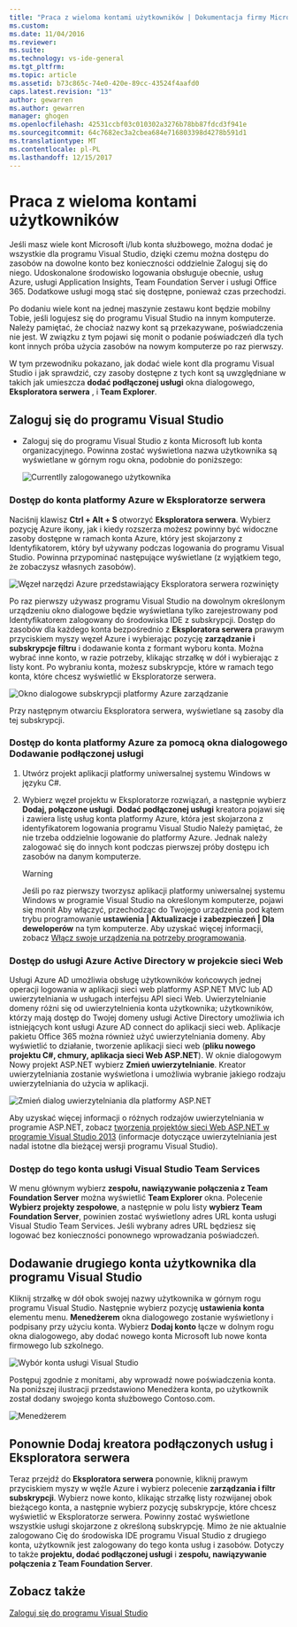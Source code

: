 ```yaml
---
title: "Praca z wieloma kontami użytkowników | Dokumentacja firmy Microsoft"
ms.custom: 
ms.date: 11/04/2016
ms.reviewer: 
ms.suite: 
ms.technology: vs-ide-general
ms.tgt_pltfrm: 
ms.topic: article
ms.assetid: b73c865c-74e0-420e-89cc-43524f4aafd0
caps.latest.revision: "13"
author: gewarren
ms.author: gewarren
manager: ghogen
ms.openlocfilehash: 42531ccbf03c010302a3276b78bb87fdcd3f941e
ms.sourcegitcommit: 64c7682ec3a2cbea684e716803398d4278b591d1
ms.translationtype: MT
ms.contentlocale: pl-PL
ms.lasthandoff: 12/15/2017
---
```

# <a name="work-with-multiple-user-accounts"></a>Praca z wieloma kontami użytkowników

Jeśli masz wiele kont Microsoft i/lub konta służbowego, można dodać je wszystkie dla programu Visual Studio, dzięki czemu można dostępu do zasobów na dowolne konto bez konieczności oddzielnie Zaloguj się do niego. Udoskonalone środowisko logowania obsługuje obecnie, usług Azure, usługi Application Insights, Team Foundation Server i usługi Office 365. Dodatkowe usługi mogą stać się dostępne, ponieważ czas przechodzi.

Po dodaniu wiele kont na jednej maszynie zestawu kont będzie mobilny Tobie, jeśli logujesz się do programu Visual Studio na innym komputerze. Należy pamiętać, że chociaż nazwy kont są przekazywane, poświadczenia nie jest. W związku z tym pojawi się monit o podanie poświadczeń dla tych kont innych próba użycia zasobów na nowym komputerze po raz pierwszy.

W tym przewodniku pokazano, jak dodać wiele kont dla programu Visual Studio i jak sprawdzić, czy zasoby dostępne z tych kont są uwzględniane w takich jak umieszcza **dodać podłączonej usługi** okna dialogowego, **Eksploratora serwera** , i **Team Explorer**.

## <a name="sign-in-to-visual-studio"></a>Zaloguj się do programu Visual Studio

- Zaloguj się do programu Visual Studio z konta Microsoft lub konta organizacyjnego. Powinna zostać wyświetlona nazwa użytkownika są wyświetlane w górnym rogu okna, podobnie do poniższego:

     ![Currentlly zalogowanego użytkownika](../ide/media/vs2015_username.png "VS2015_UserName")

### <a name="access-your-azure-account-in-server-explorer"></a>Dostęp do konta platformy Azure w Eksploratorze serwera

Naciśnij klawisz **Ctrl + Alt + S** otworzyć **Eksploratora serwera**. Wybierz pozycję Azure ikony, jak i kiedy rozszerza możesz powinny być widoczne zasoby dostępne w ramach konta Azure, który jest skojarzony z Identyfikatorem, który był używany podczas logowania do programu Visual Studio. Powinna przypominać następujące wyświetlane (z wyjątkiem tego, że zobaczysz własnych zasobów).

![Węzeł narzędzi Azure przedstawiający Eksploratora serwera rozwinięty](../ide/media/vs2015_serverexplorer.png "VS2015_ServerExplorer")

Po raz pierwszy używasz programu Visual Studio na dowolnym określonym urządzeniu okno dialogowe będzie wyświetlana tylko zarejestrowany pod Identyfikatorem zalogowany do środowiska IDE z subskrypcji. Dostęp do zasobów dla każdego konta bezpośrednio z **Eksploratora serwera** prawym przyciskiem myszy węzeł Azure i wybierając pozycję **zarządzanie i subskrypcje filtru** i dodawanie konta z formant wyboru konta. Można wybrać inne konto, w razie potrzeby, klikając strzałkę w dół i wybierając z listy kont. Po wybraniu konta, możesz subskrypcje, które w ramach tego konta, które chcesz wyświetlić w Eksploratorze serwera.

![Okno dialogowe subskrypcji platformy Azure zarządzanie](../ide/media/vs2015_manage_subs.png "vs2015_manage_subs")

Przy następnym otwarciu Eksploratora serwera, wyświetlane są zasoby dla tej subskrypcji.

### <a name="access-your-azure-account-via-add-connected-service-dialog"></a>Dostęp do konta platformy Azure za pomocą okna dialogowego Dodawanie podłączonej usługi

1. Utwórz projekt aplikacji platformy uniwersalnej systemu Windows w języku C#.

1. Wybierz węzeł projektu w Eksploratorze rozwiązań, a następnie wybierz **Dodaj, połączone usługi**. **Dodać podłączonej usługi** kreatora pojawi się i zawiera listę usług konta platformy Azure, która jest skojarzona z identyfikatorem logowania programu Visual Studio Należy pamiętać, że nie trzeba oddzielnie logowanie do platformy Azure. Jednak należy zalogować się do innych kont podczas pierwszej próby dostępu ich zasobów na danym komputerze.

    > [!WARNING]
    > Jeśli po raz pierwszy tworzysz aplikacji platformy uniwersalnej systemu Windows w programie Visual Studio na określonym komputerze, pojawi się monit Aby włączyć, przechodząc do Twojego urządzenia pod kątem trybu programowanie **ustawienia &#124;  Aktualizacje i zabezpieczeń &#124; Dla deweloperów** na tym komputerze. Aby uzyskać więcej informacji, zobacz [Włącz swoje urządzenia na potrzeby programowania](https://msdn.microsoft.com/en-us/library/windows/apps/dn706236.aspx).

### <a name="access_azure"></a>Dostęp do usługi Azure Active Directory w projekcie sieci Web

Usługi Azure AD umożliwia obsługę użytkowników końcowych jednej operacji logowania w aplikacji sieci web platformy ASP.NET MVC lub AD uwierzytelniania w usługach interfejsu API sieci Web. Uwierzytelnianie domeny różni się od uwierzytelnienia konta użytkownika; użytkowników, którzy mają dostęp do Twojej domeny usługi Active Directory umożliwia ich istniejących kont usługi Azure AD connect do aplikacji sieci web. Aplikacje pakietu Office 365 można również użyć uwierzytelniania domeny. Aby wyświetlić to działanie, tworzenie aplikacji sieci web (**pliku nowego projektu C#, chmury, aplikacja sieci Web ASP.NET**). W oknie dialogowym Nowy projekt ASP.NET wybierz **Zmień uwierzytelnianie**. Kreator uwierzytelniania zostanie wyświetlona i umożliwia wybranie jakiego rodzaju uwierzytelniania do użycia w aplikacji.

![Zmień dialog uwierzytelniania dla platformy ASP.NET](../ide/media/vs2015_change_authentication.png "VS2015_change_authentication")

Aby uzyskać więcej informacji o różnych rodzajów uwierzytelniania w programie ASP.NET, zobacz [tworzenia projektów sieci Web ASP.NET w programie Visual Studio 2013](http://www.asp.net/visual-studio/overview/2013/creating-web-projects-in-visual-studio#orgauth) (informacje dotyczące uwierzytelniania jest nadal istotne dla bieżącej wersji programu Visual Studio).

### <a name="access-your-visual-studio-team-services-account"></a>Dostęp do tego konta usługi Visual Studio Team Services

W menu głównym wybierz **zespołu, nawiązywanie połączenia z Team Foundation Server** można wyświetlić **Team Explorer** okna. Polecenie **Wybierz projekty zespołowe**, a następnie w polu listy **wybierz Team Foundation Server**, powinien zostać wyświetlony adres URL konta usługi Visual Studio Team Services. Jeśli wybrany adres URL będziesz się logować bez konieczności ponownego wprowadzania poświadczeń.

## <a name="add-a-second-user-account-to-visual-studio"></a>Dodawanie drugiego konta użytkownika dla programu Visual Studio

Kliknij strzałkę w dół obok swojej nazwy użytkownika w górnym rogu programu Visual Studio. Następnie wybierz pozycję **ustawienia konta** elementu menu. **Menedżerem** okna dialogowego zostanie wyświetlony i podpisany przy użyciu konta. Wybierz **Dodaj konto** łącze w dolnym rogu okna dialogowego, aby dodać nowego konta Microsoft lub nowe konta firmowego lub szkolnego.

![Wybór konta usługi Visual Studio](../ide/media/vs2015_acct_picker.png "VS2015_acct_picker")

Postępuj zgodnie z monitami, aby wprowadź nowe poświadczenia konta. Na poniższej ilustracji przedstawiono Menedżera konta, po użytkownik został dodany swojego konta służbowego Contoso.com.

![Menedżerem](../ide/media/vs2015_accountmanager.gif "VS2015_AccountManager")

## <a name="revisit-the-add-connected-services-wizard-and-server-explorer"></a>Ponownie Dodaj kreatora podłączonych usług i Eksploratora serwera

Teraz przejdź do **Eksploratora serwera** ponownie, kliknij prawym przyciskiem myszy w węźle Azure i wybierz polecenie **zarządzania i filtr subskrypcji**. Wybierz nowe konto, klikając strzałkę listy rozwijanej obok bieżącego konta, a następnie wybierz pozycję subskrypcje, które chcesz wyświetlić w Eksploratorze serwera. Powinny zostać wyświetlone wszystkie usługi skojarzone z określoną subskrypcję. Mimo że nie aktualnie zalogowano Cię do środowiska IDE programu Visual Studio z drugiego konta, użytkownik jest zalogowany do tego konta usług i zasobów. Dotyczy to także **projektu, dodać podłączonej usługi** i **zespołu, nawiązywanie połączenia z Team Foundation Server**.

## <a name="see-also"></a>Zobacz także

[Zaloguj się do programu Visual Studio](signing-in-to-visual-studio.md)